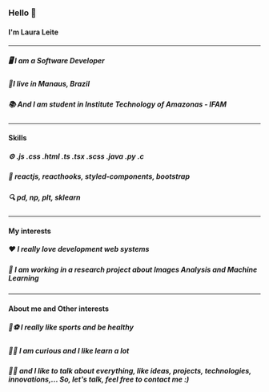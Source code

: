 
### Hello :wave:

#### I'm Laura Leite

<hr>

##### :desktop_computer: I am a Software Developer 

 ##### :round_pushpin:I live in Manaus, Brazil

##### :books: And I am student in Institute Technology of Amazonas - IFAM

<hr>

#### Skills

##### :gear: .js .css .html .ts .tsx .scss .java .py .c

##### :nail_care: reactjs, reacthooks, styled-components, bootstrap

##### :mag: pd, np, plt, sklearn

<hr>

#### My interests

##### :heart: I really love development web systems

##### :briefcase: I am working in a research project about Images Analysis and Machine Learning

<hr>

#### About me and Other interests

##### :basketball::soccer: I really like sports and be healthy

##### :eyes::seedling: I am curious and I like learn a lot

##### :speech_balloon::bulb: and I like to talk about everything, like ideas, projects, technologies, innovations,... So, let's talk, feel free to contact me :)

